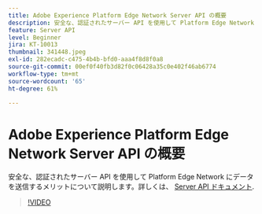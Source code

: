 ```yaml
---
title: Adobe Experience Platform Edge Network Server API の概要
description: 安全な、認証されたサーバー API を使用して Platform Edge Network にデータを送信するメリットについて説明します。
feature: Server API
level: Beginner
jira: KT-10013
thumbnail: 341448.jpeg
exl-id: 282ecadc-c475-4b4b-bfd0-aaa4f8d8f0a8
source-git-commit: 00ef0f40fb3d82f0c06428a35c0e402f46ab6774
workflow-type: tm+mt
source-wordcount: '65'
ht-degree: 61%

---
```


# Adobe Experience Platform Edge Network Server API の概要

安全な、認証されたサーバー API を使用して Platform Edge Network にデータを送信するメリットについて説明します。詳しくは、 [Server API ドキュメント](https://experienceleague.adobe.com/docs/experience-platform/edge-network-server-api/overview.html?lang=ja).

>[!VIDEO](https://video.tv.adobe.com/v/341448?learn=on)
